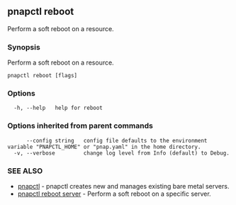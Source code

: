 ## pnapctl reboot

Perform a soft reboot on a resource.

### Synopsis

Perform a soft reboot on a resource.

```
pnapctl reboot [flags]
```

### Options

```
  -h, --help   help for reboot
```

### Options inherited from parent commands

```
      --config string   config file defaults to the environment variable "PNAPCTL_HOME" or "pnap.yaml" in the home directory.
  -v, --verbose         change log level from Info (default) to Debug.
```

### SEE ALSO

* [pnapctl](pnapctl.md)	 - pnapctl creates new and manages existing bare metal servers.
* [pnapctl reboot server](pnapctl_reboot_server.md)	 - Perform a soft reboot on a specific server.

